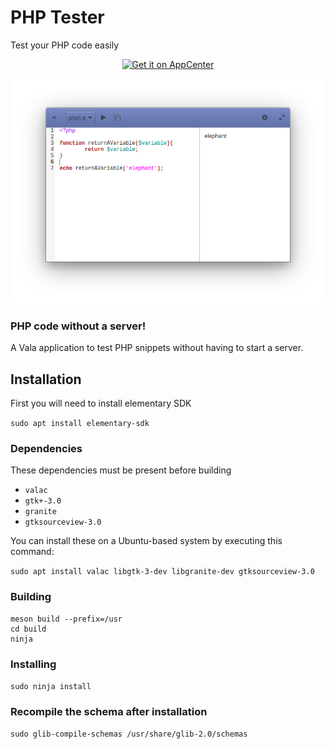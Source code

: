 # PHP Tester
Test your PHP code easily
 
<p align="center">
    <a href="<p align="center">
    <a href="https://appcenter.elementary.io/com.github.bartzaalberg.php-tester">
        <img src="https://appcenter.elementary.io/badge.svg" alt="Get it on AppCenter">
    </a>
</p>

<p align="center"> 
    <img  
    src="https://raw.githubusercontent.com/bartzaalberg/php-tester/master/screenshot.png" /> 
</p>

### PHP code without a server!

A Vala application to test PHP snippets without having to start a server.

## Installation

First you will need to install elementary SDK

 `sudo apt install elementary-sdk`

### Dependencies

These dependencies must be present before building
 - `valac`
 - `gtk+-3.0`
 - `granite`
 - `gtksourceview-3.0`

 You can install these on a Ubuntu-based system by executing this command:
 
 `sudo apt install valac libgtk-3-dev libgranite-dev gtksourceview-3.0`

### Building
```
meson build --prefix=/usr
cd build
ninja
```

### Installing
`sudo ninja install`

### Recompile the schema after installation
`sudo glib-compile-schemas /usr/share/glib-2.0/schemas`
